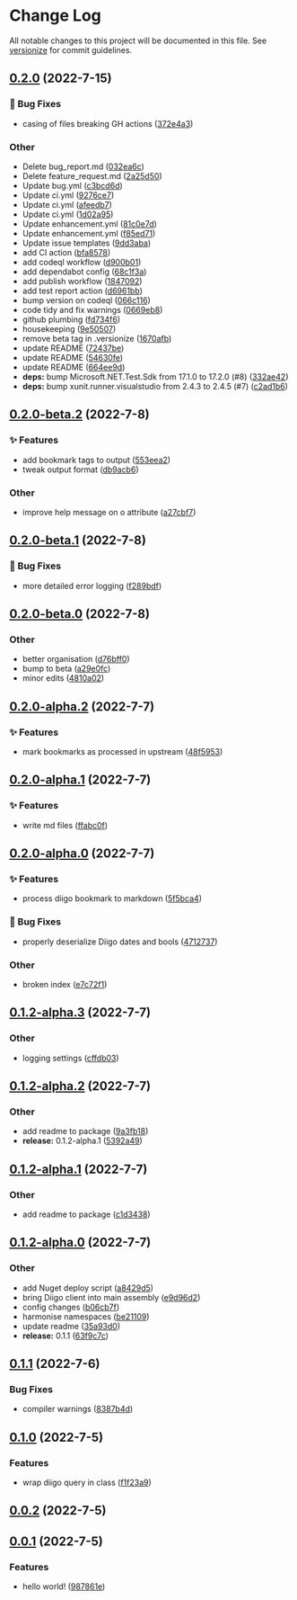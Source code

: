 # Change Log

All notable changes to this project will be documented in this file. See [versionize](https://github.com/versionize/versionize) for commit guidelines.

<a name="0.2.0"></a>
## [0.2.0](https://www.github.com/synesthesia/digger/releases/tag/v0.2.0) (2022-7-15)

### 🐛 Bug Fixes

* casing of files breaking GH actions ([372e4a3](https://www.github.com/synesthesia/digger/commit/372e4a351d41c316f273c435a4596fc2e885330e))

### Other

* Delete bug_report.md ([032ea6c](https://www.github.com/synesthesia/digger/commit/032ea6c66f491a5a01e349465dc9995ea1a0e393))
* Delete feature_request.md ([2a25d50](https://www.github.com/synesthesia/digger/commit/2a25d50ca3deffcf5d39d10028b2fbef9d2ca64b))
* Update bug.yml ([c3bcd6d](https://www.github.com/synesthesia/digger/commit/c3bcd6d361e5ba58223d2f87cda7821f41c92d2c))
* Update ci.yml ([9276ce7](https://www.github.com/synesthesia/digger/commit/9276ce787e5e9cd9b5120913f93bb2a3e9d3a6ec))
* Update ci.yml ([afeedb7](https://www.github.com/synesthesia/digger/commit/afeedb7dfa8a1d7586d3339e0c285b5376f17255))
* Update ci.yml ([1d02a95](https://www.github.com/synesthesia/digger/commit/1d02a957c142acb65bd6c4cb0c6144de1c18c233))
* Update enhancement.yml ([81c0e7d](https://www.github.com/synesthesia/digger/commit/81c0e7de718c8758738e0afa2418d3a69298ecd7))
* Update enhancement.yml ([f85ed71](https://www.github.com/synesthesia/digger/commit/f85ed71649021e1c24ee33ed96d73ca25db11aec))
* Update issue templates ([9dd3aba](https://www.github.com/synesthesia/digger/commit/9dd3aba4fdd160cd60083bfa1a85515fbd18a7a3))
* add CI action ([bfa8578](https://www.github.com/synesthesia/digger/commit/bfa85786ca09c96bb7c785e2a78f5b1a3e05f41d))
* add codeql workflow ([d900b01](https://www.github.com/synesthesia/digger/commit/d900b01a6e3fce20db5441b50955bba4ed80d349))
* add dependabot config ([68c1f3a](https://www.github.com/synesthesia/digger/commit/68c1f3a251a0304ff9c71bc7b01159db0f739bf5))
* add publish workflow ([1847092](https://www.github.com/synesthesia/digger/commit/1847092c95ee20e3028ee0bbefb82a2d2c42be3f))
* add test report action ([d6961bb](https://www.github.com/synesthesia/digger/commit/d6961bbae4ef3c714583805dc332a1128b126936))
* bump version on codeql ([066c116](https://www.github.com/synesthesia/digger/commit/066c116f25694f8bd22e466cfd44e1e106813fef))
* code tidy and fix warnings ([0669eb8](https://www.github.com/synesthesia/digger/commit/0669eb839a7ec6e35f898c1f7777cf55589b0897))
* github plumbing ([fd734f6](https://www.github.com/synesthesia/digger/commit/fd734f6e978a70c86bfc370c3a9aeba6eb6b415f))
* housekeeping ([9e50507](https://www.github.com/synesthesia/digger/commit/9e5050714d1e87ddd0bb0376b8fe8f350a363c62))
* remove beta tag in .versionize ([1670afb](https://www.github.com/synesthesia/digger/commit/1670afb33084c755e1258e4d4e07e12d0043aab1))
* update README ([72437be](https://www.github.com/synesthesia/digger/commit/72437beba76744170e2e7802b2c54e5dd3f5217a))
* update README ([54630fe](https://www.github.com/synesthesia/digger/commit/54630fe79718f549393514a8d202cad285cd97ca))
* update README ([664ee9d](https://www.github.com/synesthesia/digger/commit/664ee9d79e7b23b2f143d582b659af5fdbfb61f0))
* **deps:** bump Microsoft.NET.Test.Sdk from 17.1.0 to 17.2.0 (#8) ([332ae42](https://www.github.com/synesthesia/digger/commit/332ae426e71a036bfbad3550fbe0946fcb16efa4))
* **deps:** bump xunit.runner.visualstudio from 2.4.3 to 2.4.5 (#7) ([c2ad1b6](https://www.github.com/synesthesia/digger/commit/c2ad1b6b06b2521a24c4c5d844b7736177b70201))

<a name="0.2.0-beta.2"></a>
## [0.2.0-beta.2](https://www.github.com/synesthesia/digger/releases/tag/v0.2.0-beta.2) (2022-7-8)

### ✨ Features

* add bookmark tags to output ([553eea2](https://www.github.com/synesthesia/digger/commit/553eea22d2b88650c861654d1720bd90ded3caee))
* tweak output format ([db9acb6](https://www.github.com/synesthesia/digger/commit/db9acb6727394e4178792935b55f650b410bbc5f))

### Other

* improve help message on o attribute ([a27cbf7](https://www.github.com/synesthesia/digger/commit/a27cbf79c426c56ab995b8865627395975594067))

<a name="0.2.0-beta.1"></a>
## [0.2.0-beta.1](https://www.github.com/synesthesia/digger/releases/tag/v0.2.0-beta.1) (2022-7-8)

### 🐛 Bug Fixes

* more detailed error logging ([f289bdf](https://www.github.com/synesthesia/digger/commit/f289bdfae8186dcddd1468ad472a080bdcb1d236))

<a name="0.2.0-beta.0"></a>
## [0.2.0-beta.0](https://www.github.com/synesthesia/digger/releases/tag/v0.2.0-beta.0) (2022-7-8)

### Other

* better organisation ([d76bff0](https://www.github.com/synesthesia/digger/commit/d76bff0f36af8018c50dcbc35888fb50560c340e))
* bump to beta ([a29e0fc](https://www.github.com/synesthesia/digger/commit/a29e0fcfba67771567238dd4d619f4ba6a51ec2a))
* minor edits ([4810a02](https://www.github.com/synesthesia/digger/commit/4810a0290b90e2e2834fb0d4c87e185f96b8509c))

<a name="0.2.0-alpha.2"></a>
## [0.2.0-alpha.2](https://www.github.com/synesthesia/digger/releases/tag/v0.2.0-alpha.2) (2022-7-7)

### ✨ Features

* mark bookmarks as processed in upstream ([48f5953](https://www.github.com/synesthesia/digger/commit/48f5953e402b08e233927168567c586bd984babc))

<a name="0.2.0-alpha.1"></a>
## [0.2.0-alpha.1](https://www.github.com/synesthesia/digger/releases/tag/v0.2.0-alpha.1) (2022-7-7)

### ✨ Features

* write md files ([ffabc0f](https://www.github.com/synesthesia/digger/commit/ffabc0f9fe5ea2c7ea094ca2181be8332497d4a6))

<a name="0.2.0-alpha.0"></a>
## [0.2.0-alpha.0](https://www.github.com/synesthesia/digger/releases/tag/v0.2.0-alpha.0) (2022-7-7)

### ✨ Features

* process diigo bookmark to markdown ([5f5bca4](https://www.github.com/synesthesia/digger/commit/5f5bca4d46071910c52949131ffd6ffb9402aee6))

### 🐛 Bug Fixes

* properly deserialize Diigo dates and bools ([4712737](https://www.github.com/synesthesia/digger/commit/47127376547d52f3d1bdee405e3348f6f14c227c))

### Other

* broken index ([e7c72f1](https://www.github.com/synesthesia/digger/commit/e7c72f1d971d581a18fa4f0beea2edcb272ac23f))

<a name="0.1.2-alpha.3"></a>
## [0.1.2-alpha.3](https://www.github.com/synesthesia/digger/releases/tag/v0.1.2-alpha.3) (2022-7-7)

### Other

* logging settings ([cffdb03](https://www.github.com/synesthesia/digger/commit/cffdb03f6ec9018737e54bfe15ff2db92ce9ee4d))

<a name="0.1.2-alpha.2"></a>
## [0.1.2-alpha.2](https://www.github.com/synesthesia/digger/releases/tag/v0.1.2-alpha.2) (2022-7-7)

### Other

* add readme to package ([9a3fb18](https://www.github.com/synesthesia/digger/commit/9a3fb181c13bb1ca585b52ab8d5758d16d08daeb))
* **release:** 0.1.2-alpha.1 ([5392a49](https://www.github.com/synesthesia/digger/commit/5392a49a57cc0dbbc5d787029894158d22675667))

<a name="0.1.2-alpha.1"></a>
## [0.1.2-alpha.1](https://www.github.com/synesthesia/digger/releases/tag/v0.1.2-alpha.1) (2022-7-7)

### Other

* add readme to package ([c1d3438](https://www.github.com/synesthesia/digger/commit/c1d34382f5a472a10a6968ef498911afd96d6421))

<a name="0.1.2-alpha.0"></a>
## [0.1.2-alpha.0](https://www.github.com/synesthesia/digger/releases/tag/v0.1.2-alpha.0) (2022-7-7)

### Other

* add Nuget deploy script ([a8429d5](https://www.github.com/synesthesia/digger/commit/a8429d5732dc65d031c5608f6bdbb0d657e63ba9))
* bring Diigo client into main assembly ([e9d96d2](https://www.github.com/synesthesia/digger/commit/e9d96d2c07d06e6997715958d667c09ee90877df))
* config changes ([b06cb7f](https://www.github.com/synesthesia/digger/commit/b06cb7f1155555c033619b365b4718c7ad0d9701))
* harmonise namespaces ([be21109](https://www.github.com/synesthesia/digger/commit/be2110922791910a6cc1a12f7b16254435edf149))
* update readme ([35a93d0](https://www.github.com/synesthesia/digger/commit/35a93d068e7dc2c7e62477c006815160199de54c))
* **release:** 0.1.1 ([63f9c7c](https://www.github.com/synesthesia/digger/commit/63f9c7c6ffad22b03e6dc93e13a07250ae0abc54))

<a name="0.1.1"></a>
## [0.1.1](https://www.github.com/synesthesia/digger/releases/tag/v0.1.1) (2022-7-6)

### Bug Fixes

* compiler warnings ([8387b4d](https://www.github.com/synesthesia/digger/commit/8387b4d81d502ea3b48d2fd591af3e12eb7c2a8c))

<a name="0.1.0"></a>
## [0.1.0](https://www.github.com/synesthesia/digger/releases/tag/v0.1.0) (2022-7-5)

### Features

* wrap diigo query in class ([f1f23a9](https://www.github.com/synesthesia/digger/commit/f1f23a95e89fa7646651b69be19e144cb715a6e7))

<a name="0.0.2"></a>
## [0.0.2](https://www.github.com/synesthesia/digger/releases/tag/v0.0.2) (2022-7-5)

<a name="0.0.1"></a>
## [0.0.1](https://www.github.com/synesthesia/digger/releases/tag/v0.0.1) (2022-7-5)

### Features

* hello world! ([987861e](https://www.github.com/synesthesia/digger/commit/987861ee7b0ed14a59f0251583b2fb8a60683757))

